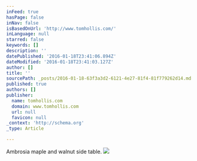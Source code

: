 ```yaml
---
inFeed: true
hasPage: false
inNav: false
isBasedOnUrl: 'http://www.tomhollis.com/'
inLanguage: null
starred: false
keywords: []
description: ''
datePublished: '2016-01-18T23:41:06.894Z'
dateModified: '2016-01-18T23:41:03.127Z'
author: []
title: ''
sourcePath: _posts/2016-01-18-63f3a3d2-6121-4e27-81f4-81f779262d14.md
published: true
authors: []
publisher:
  name: tomhollis.com
  domain: www.tomhollis.com
  url: null
  favicon: null
_context: 'http://schema.org'
_type: Article

---
```

Ambrosia maple and walnut side table.  ![](https://s3-us-west-2.amazonaws.com/the-grid-img/p/9c4164493f79bd0f6bd4ad5e09101cd0838da8d6.jpg)